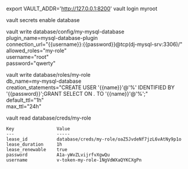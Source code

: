 

export VAULT_ADDR='http://127.0.0.1:8200'
vault login
    myroot
    
vault secrets enable database


vault write database/config/my-mysql-database \
    plugin_name=mysql-database-plugin \
    connection_url="{{username}}:{{password}}@tcp(dj-mysql-srv:3306)/" \
    allowed_roles="my-role" \
    username="root" \
    password="qwerty"
    
    
    
vault write database/roles/my-role \
    db_name=my-mysql-database \
    creation_statements="CREATE USER '{{name}}'@'%' IDENTIFIED BY '{{password}}';GRANT SELECT ON *.* TO '{{name}}'@'%';" \
    default_ttl="1h" \
    max_ttl="24h"
    
    
vault read database/creds/my-role    

    Key                Value
    ---                -----
    lease_id           database/creds/my-role/oaZ5JvdeNf7jzL6vAtNy9p1o
    lease_duration     1h
    lease_renewable    true
    password           A1a-yWvZLvijrfvXgwQu
    username           v-token-my-role-1NgVdWXaQYKCXgPn
